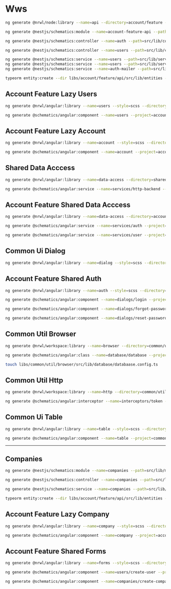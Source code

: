# Wws


```bash
ng generate @nrwl/node:library --name=api --directory=account/feature --publishable --tags=scope:account,type:feature

ng generate @nestjs/schematics:module --name=account-feature-api --path=src/lib --sourceRoot=libs/account/feature/api --flat=true

ng generate @nestjs/schematics:controller --name=auth --path=src/lib/controllers --sourceRoot=libs/account/feature/api --flat=true

ng generate @nestjs/schematics:controller --name=users --path=src/lib/controllers --sourceRoot=libs/account/feature/api --flat=true

ng generate @nestjs/schematics:service --name=users --path=src/lib/services --sourceRoot=libs/account/feature/api --flat=true
ng generate @nestjs/schematics:service --name=users --path=src/lib/servicces --sourceRoot=libs/account/feature/api --flat=true
ng generate @nestjs/schematics:service --name=auth-mailer --path=src/lib/services --sourceRoot=libs/account/feature/api --flat=true

typeorm entity:create --dir libs/account/feature/api/src/lib/entities --name user

```

## Account Feature Lazy Users
```bash
ng generate @nrwl/angular:library --name=users --style=scss --directory=account/feature/lazy --lazy --parentModule=apps/app/src/app/app.module.ts --routing --tags=feature:lazy

ng generate @schematics/angular:component --name=users --project=account-feature-lazy-users --style=scss --type=Container
```

## Account Feature Lazy Account
```bash
ng generate @nrwl/angular:library --name=account --style=scss --directory=account/feature/lazy --lazy --parentModule=apps/app/src/app/app.module.ts --routing --tags=feature:lazy

ng generate @schematics/angular:component --name=account --project=account-feature-lazy-account --style=scss --type=Container
```


## Shared Data Acccess
```bash
ng generate @nrwl/angular:library --name=data-access --directory=shared --tags=shared:data-access

ng generate @schematics/angular:service --name=services/http-backend --project=shared-data-access
```


## Account Feature Shared Data Acccess
```bash
ng generate @nrwl/angular:library --name=data-access --directory=account/feature/shared --tags=feature:shared:data-access

ng generate @schematics/angular:service --name=services/auth --project=account-feature-shared-data-access

ng generate @schematics/angular:service --name=services/user --project=account-feature-shared-data-access
```

## Common Ui Dialog
```bash
ng generate @nrwl/angular:library --name=dialog --style=scss --directory=common/ui --tags=common:ui
```

## Account Feature Shared Auth
```bash
ng generate @nrwl/angular:library --name=auth --style=scss --directory=account/feature/shared --prefix=wws-auth --tags=feature:shared

ng generate @schematics/angular:component --name=dialogs/login --project=account-feature-shared-auth --style=scss --export --type=Dialog

ng generate @schematics/angular:component --name=dialogs/forgot-password --project=account-feature-shared-auth --style=scss --export --type=Dialog

ng generate @schematics/angular:component --name=dialogs/reset-password --project=account-feature-shared-auth --style=scss --export --type=Dialog
```

## Common Util Browser
```bash
ng generate @nrwl/workspace:library --name=browser --directory=common/util --tags=shared:util

ng generate @schematics/angular:class --name=database/database --project=common-util-browser

touch libs/common/util/browser/src/lib/database/databaase.config.ts
```

## Common Util Http
```bash
ng generate @nrwl/workspace:library --name=http --directory=common/util --tags=shared:util

ng generate @schematics/angular:interceptor --name=interceptors/token --project=common-util-http
```

## Common Ui Table
```bash
ng generate @nrwl/angular:library --name=table --style=scss --directory=common/ui --tags=common:ui

ng generate @schematics/angular:component --name=table --project=common-ui-table --style=scss --export --viewEncapsulation=None
```


----------

## Companies

```bash
ng generate @nestjs/schematics:module --name=companies --path=src/lib/modules --sourceRoot=libs/account/feature/api

ng generate @nestjs/schematics:controller --name=companies --path=src/lib/modules/companies --sourceRoot=libs/account/feature/api --flat=true

ng generate @nestjs/schematics:service --name=companies --path=src/lib/modules/companies --sourceRoot=libs/account/feature/api --flat=true

typeorm entity:create --dir libs/account/feature/api/src/lib/entities --name company
```


## Account Feature Lazy Company
```bash
ng generate @nrwl/angular:library --name=company --style=scss --directory=account/feature/lazy --lazy --parentModule=apps/app/src/app/app.module.ts --routing --tags=feature:lazy

ng generate @schematics/angular:component --name=company --project=account-feature-lazy-company --style=scss --type=Container
```

## Account Feature Shared Forms
```bash
ng generate @nrwl/angular:library --name=forms --style=scss --directory=account/feature/shared --prefix=wws-form --tags=feature:shared

ng generate @schematics/angular:component --name=users/create-user --project=account-feature-shared-forms --style=scss --export --type=Form

ng generate @schematics/angular:component --name=companies/create-company --project=account-feature-shared-forms --style=scss --export --type=Form
```



<!-- This project was generated using [Nx](https://nx.dev).

<p align="center"><img src="https://raw.githubusercontent.com/nrwl/nx/master/nx-logo.png" width="450"></p>

🔎 **Nx is a set of Extensible Dev Tools for Monorepos.**

## Quick Start & Documentation

[Nx Documentation](https://nx.dev/angular)

[10-minute video showing all Nx features](https://nx.dev/angular/getting-started/what-is-nx)

[Interactive Tutorial](https://nx.dev/angular/tutorial/01-create-application)

## Adding capabilities to your workspace

Nx supports many plugins which add capabilities for developing different types of applications and different tools.

These capabilities include generating applications, libraries, etc as well as the devtools to test, and build projects as well.

Below are some plugins which you can add to your workspace:

- [Angular](https://angular.io)
  - `ng add @nrwl/angular`
- [React](https://reactjs.org)
  - `ng add @nrwl/react`
- Web (no framework frontends)
  - `ng add @nrwl/web`
- [Nest](https://nestjs.com)
  - `ng add @nrwl/nest`
- [Express](https://expressjs.com)
  - `ng add @nrwl/express`
- [Node](https://nodejs.org)
  - `ng add @nrwl/node`

## Generate an application

Run `ng g @nrwl/angular:app my-app` to generate an application.

> You can use any of the plugins above to generate applications as well.

When using Nx, you can create multiple applications and libraries in the same workspace.

## Generate a library

Run `ng g @nrwl/angular:lib my-lib` to generate a library.

> You can also use any of the plugins above to generate libraries as well.

Libraries are sharable across libraries and applications. They can be imported from `@wws/mylib`.

## Development server

Run `ng serve my-app` for a dev server. Navigate to http://localhost:4200/. The app will automatically reload if you change any of the source files.

## Code scaffolding

Run `ng g component my-component --project=my-app` to generate a new component.

## Build

Run `ng build my-app` to build the project. The build artifacts will be stored in the `dist/` directory. Use the `--prod` flag for a production build.

## Running unit tests

Run `ng test my-app` to execute the unit tests via [Jest](https://jestjs.io).

Run `nx affected:test` to execute the unit tests affected by a change.

## Running end-to-end tests

Run `ng e2e my-app` to execute the end-to-end tests via [Cypress](https://www.cypress.io).

Run `nx affected:e2e` to execute the end-to-end tests affected by a change.

## Understand your workspace

Run `nx dep-graph` to see a diagram of the dependencies of your projects.

## Further help

Visit the [Nx Documentation](https://nx.dev/angular) to learn more. -->
